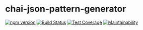 # chai-json-pattern-generator

[![npm version](https://badge.fury.io/js/chai-json-pattern-generator.svg)](https://badge.fury.io/js/chai-json-pattern-generator)
[![Build Status](https://travis-ci.org/orieken/chai-json-pattern-generator.svg?branch=master)](https://travis-ci.org/orieken/chai-json-pattern-generator)
[![Test Coverage](https://api.codeclimate.com/v1/badges/52e96b7184ea2a322291/test_coverage)](https://codeclimate.com/github/orieken/chai-json-pattern-generator/test_coverage)
[![Maintainability](https://api.codeclimate.com/v1/badges/52e96b7184ea2a322291/maintainability)](https://codeclimate.com/github/orieken/chai-json-pattern-generator/maintainability)




